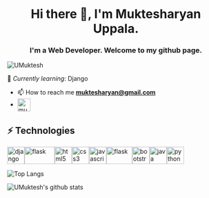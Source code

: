 <h1 align="center">Hi there 👋, I'm Muktesharyan Uppala.</h1>
<h3 align="center"> I'm a Web Developer. Welcome to my github page.</h3>

<p align="left"> <img src="https://komarev.com/ghpvc/?username=UMuktesh" alt="UMuktesh" /> </p>

🌱 *Currently learning*: Django

- 📫 How to reach me [**muktesharyan@gmail.com**](mailto:muktesharyan@gmail.com)
- <a href="https://www.linkedin.com/in/muktesharyan-uppala-b763841b0/" target="blank"><img align="center" src="https://cdn.jsdelivr.net/npm/simple-icons@3.0.1/icons/linkedin.svg" alt="muktesharyan-uppala-b763841b0" height="30" width="30" /></a></a>

<h2> ⚡ Technologies</h2>

<p align="left"><img src="https://devicons.github.io/devicon/devicon.git/icons/django/django-original.svg" alt="django" width="40" height="40"/><img src="https://www.vectorlogo.zone/logos/pocoo_flask/pocoo_flask-ar21.svg" alt="flask" width="70" height="40"/><img src="https://devicons.github.io/devicon/devicon.git/icons/html5/html5-original-wordmark.svg" alt="html5" width="40" height="40"/><img src="https://devicons.github.io/devicon/devicon.git/icons/css3/css3-original-wordmark.svg" alt="css3" width="40" height="40"/><img src="https://devicons.github.io/devicon/devicon.git/icons/javascript/javascript-original.svg" alt="javascript" width="40" height="40"/><img src="https://www.vectorlogo.zone/logos/sass-lang/sass-lang-ar21.svg" alt="flask" width="60" height="40"/><img src="https://devicons.github.io/devicon/devicon.git/icons/bootstrap/bootstrap-plain.svg" alt="bootstrap" width="40" height="40"/><img src="https://devicons.github.io/devicon/devicon.git/icons/java/java-original-wordmark.svg" alt="java" width="40" height="40"/><img src="https://devicons.github.io/devicon/devicon.git/icons/python/python-original.svg" alt="python" width="40" height="40"/></p>

![Top Langs](https://github-readme-stats.vercel.app/api/top-langs/?username=UMuktesh)

![UMuktesh's github stats](https://github-readme-stats.vercel.app/api?username=UMuktesh&show_icons=true&hide=stars)
